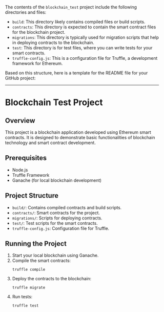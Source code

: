 The contents of the `blockchain_test` project include the following directories and files:

- `build`: This directory likely contains compiled files or build scripts.
- `contracts`: This directory is expected to contain the smart contract files for the blockchain project.
- `migrations`: This directory is typically used for migration scripts that help in deploying contracts to the blockchain.
- `test`: This directory is for test files, where you can write tests for your smart contracts.
- `truffle-config.js`: This is a configuration file for Truffle, a development framework for Ethereum.

Based on this structure, here is a template for the README file for your GitHub project:

---

# Blockchain Test Project

## Overview

This project is a blockchain application developed using Ethereum smart contracts. It is designed to demonstrate basic functionalities of blockchain technology and smart contract development.

## Prerequisites

- Node.js
- Truffle Framework
- Ganache (for local blockchain development)


## Project Structure

- `build/`: Contains compiled contracts and build scripts.
- `contracts/`: Smart contracts for the project.
- `migrations/`: Scripts for deploying contracts.
- `test/`: Test scripts for the smart contracts.
- `truffle-config.js`: Configuration file for Truffle.

## Running the Project

1. Start your local blockchain using Ganache.
2. Compile the smart contracts:
   ```
   truffle compile
   ```
3. Deploy the contracts to the blockchain:
   ```
   truffle migrate
   ```
4. Run tests:
   ```
   truffle test
   ```
